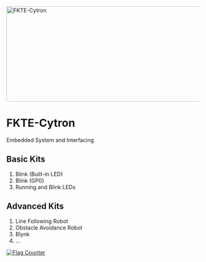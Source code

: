 <img src="https://norasmadi.unimap.edu.my/images/banner.png" width="605" height="249" alt="FKTE-Cytron" title="Pi Pico W + CircuitPython">


# FKTE-Cytron
Embedded System and Interfacing

## Basic Kits
1. Blink (Built-in LED)
2. Blink (GP0)
3. Running and Blink LEDs

## Advanced Kits
1. Line Following Robot
2. Obstacle Avoidance Robot
3. Blynk
4. ...









<a href="https://info.flagcounter.com/Pyxq"><img src="https://s01.flagcounter.com/count2/Pyxq/bg_333333/txt_FFFFFF/border_333333/columns_3/maxflags_9/viewers_0/labels_0/pageviews_1/flags_0/percent_0/" alt="Flag Counter" border="0"></a>
